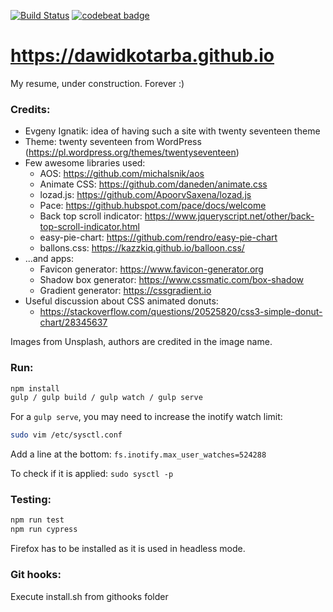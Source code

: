[![Build Status](https://travis-ci.org/dawidkotarba/dawidkotarba.github.io.svg?branch=master)](https://travis-ci.org/dawidkotarba/dawidkotarba.github.io)
[![codebeat badge](https://codebeat.co/badges/c2a135f1-c13b-48a8-87ca-4611cbee1ca4)](https://codebeat.co/projects/github-com-dawidkotarba-dawidkotarba-github-io-master)
# https://dawidkotarba.github.io

My resume, under construction. Forever :)

### Credits:
- Evgeny Ignatik: idea of having such a site with twenty seventeen theme
- Theme: twenty seventeen from WordPress (https://pl.wordpress.org/themes/twentyseventeen)
- Few awesome libraries used:
    - AOS: https://github.com/michalsnik/aos
    - Animate CSS: https://github.com/daneden/animate.css
    - lozad.js: https://github.com/ApoorvSaxena/lozad.js
    - Pace: https://github.hubspot.com/pace/docs/welcome
    - Back top scroll indicator: https://www.jqueryscript.net/other/back-top-scroll-indicator.html
    - easy-pie-chart: https://github.com/rendro/easy-pie-chart
    - ballons.css: https://kazzkiq.github.io/balloon.css/
- ...and apps:
    - Favicon generator: https://www.favicon-generator.org
    - Shadow box generator: https://www.cssmatic.com/box-shadow
    - Gradient generator: https://cssgradient.io
- Useful discussion about CSS animated donuts:
    - https://stackoverflow.com/questions/20525820/css3-simple-donut-chart/28345637

Images from Unsplash, authors are credited in the image name.

### Run:
```bash
npm install
gulp / gulp build / gulp watch / gulp serve
```

For a `gulp serve`, you may need to increase the inotify watch limit:
```bash
sudo vim /etc/sysctl.conf
```

Add a line at the bottom:
`fs.inotify.max_user_watches=524288`

To check if it is applied: `sudo sysctl -p`

### Testing:
```bash
npm run test
npm run cypress
```

Firefox has to be installed as it is used in headless mode.

### Git hooks:
Execute install.sh from githooks folder
